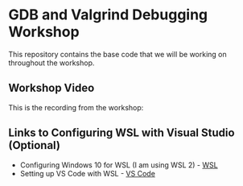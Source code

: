 # GDB and Valgrind Debugging Workshop

This repository contains the base code that we will be working on throughout the workshop. 

## Workshop Video

This is the recording from the workshop:



## Links to Configuring WSL with Visual Studio (Optional)

* Configuring Windows 10 for WSL (I am using WSL 2) - [WSL](https://docs.microsoft.com/en-us/windows/wsl/install-win10)
* Setting up VS Code with WSL - [VS Code](https://docs.microsoft.com/en-us/windows/wsl/tutorials/wsl-vscode)

